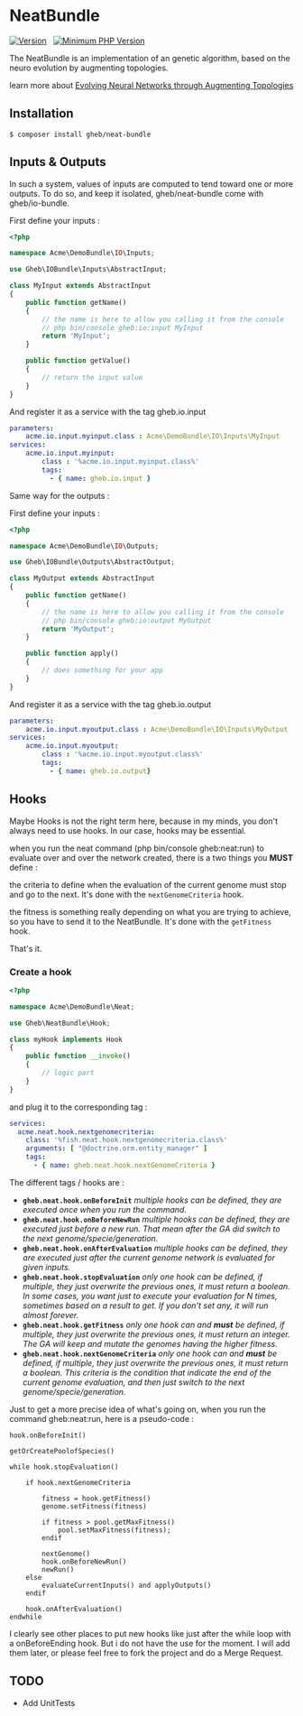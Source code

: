 # NeatBundle

[![Version](https://img.shields.io/badge/version-1.0-blue.svg)](https://img.shields.io/badge/version-1.0-blue.svg)
&nbsp;
[![Minimum PHP Version](https://img.shields.io/badge/php-%3E%205.6-lightgrey.svg)](https://php.net/)
&nbsp;

The NeatBundle is an implementation of an genetic algorithm, based on the neuro evolution by augmenting topologies.

learn more about [Evolving Neural Networks through Augmenting Topologies](http://nn.cs.utexas.edu/downloads/papers/stanley.ec02.pdf)

## Installation

```shell
$ composer install gheb/neat-bundle
```

## Inputs & Outputs

In such a system, values of inputs are computed to tend toward one or more outputs.
To do so, and keep it isolated, gheb/neat-bundle come with gheb/io-bundle.

First define your inputs :

```php
<?php

namespace Acme\DemoBundle\IO\Inputs;

use Gheb\IOBundle\Inputs\AbstractInput;

class MyInput extends AbstractInput
{
    public function getName()
    {
		// the name is here to allow you calling it from the console
		// php bin/console gheb:io:input MyInput
        return 'MyInput';
    }

    public function getValue()
    {
        // return the input value
    }
}
```

And register it as a service with the tag gheb.io.input

```yaml
parameters:
	acme.io.input.myinput.class : Acme\DemoBundle\IO\Inputs\MyInput
services:
	acme.io.input.myinput:
    	class : '%acme.io.input.myinput.class%'
	    tags:
	      - { name: gheb.io.input }
```

Same way for the outputs :

First define your inputs :

```php
<?php

namespace Acme\DemoBundle\IO\Outputs;

use Gheb\IOBundle\Outputs\AbstractOutput;

class MyOutput extends AbstractInput
{
    public function getName()
    {
		// the name is here to allow you calling it from the console
		// php bin/console gheb:io:output MyOutput
        return 'MyOutput';
    }

    public function apply()
    {
        // does something for your app
    }
}
```

And register it as a service with the tag gheb.io.output

```yaml
parameters:
	acme.io.input.myoutput.class : Acme\DemoBundle\IO\Inputs\MyOutput
services:
	acme.io.input.myoutput:
    	class : '%acme.io.input.myoutput.class%'
	    tags:
	      - { name: gheb.io.output}

```

## Hooks

Maybe Hooks is not the right term here, because in my minds, you don't always need to use hooks.
In our case, hooks may be essential.

when you run the neat command (php bin/console gheb:neat:run) to evaluate over and over the network created, there is a two things you **MUST** define :

the criteria to define when the evaluation of the current genome must stop and go to the next. It's done with the `nextGenomeCriteria` hook.

the fitness is something really depending on what you are trying to achieve, so you have to send it to the NeatBundle. It's done with the `getFitness` hook.

That's it.

### Create a hook

```php
<?php

namespace Acme\DemoBundle\Neat;

use Gheb\NeatBundle\Hook;

class myHook implements Hook
{
    public function __invoke()
    {
        // logic part
    }
}
```

and plug it to the corresponding tag :


```yaml
services:
  acme.neat.hook.nextgenomecriteria:
    class: '%fish.neat.hook.nextgenomecriteria.class%'
    arguments: [ "@doctrine.orm.entity_manager" ]
    tags:
      - { name: gheb.neat.hook.nextGenomeCriteria }
```

The different tags / hooks are :

* **`gheb.neat.hook.onBeforeInit`** _multiple hooks can be defined, they are executed once when you run the command._
* **`gheb.neat.hook.onBeforeNewRun`** _multiple hooks can be defined, they are executed just before a new run. That mean after the GA did switch to the next genome/specie/generation._
* **`gheb.neat.hook.onAfterEvaluation`** _multiple hooks can be defined, they are executed just after the current genome network is evaluated for given inputs._
* **`gheb.neat.hook.stopEvaluation`** _only one hook can be defined, if multiple, they just overwrite the previous ones, it must return a boolean. In some cases, you want just to execute your evaluation for N times, sometimes based on a result to get. If you don't set any, it will run almost forever._
* **`gheb.neat.hook.getFitness`** _only one hook can and **must** be defined, if multiple, they just overwrite the previous ones, it must return an integer. The GA will keep and mutate the genomes having the higher fitness._
* **`gheb.neat.hook.nextGenomeCriteria`** _only one hook can and **must** be defined, if multiple, they just overwrite the previous ones, it must return a boolean. This criteria is the condition that indicate the end of the current genome evaluation, and then just switch to the next genome/specie/generation._

Just to get a more precise idea of what's going on, when you run the command gheb:neat:run, here is a pseudo-code :

```
hook.onBeforeInit()

getOrCreatePoolofSpecies()

while hook.stopEvaluation()

	if hook.nextGenomeCriteria

		fitness = hook.getFitness()
		genome.setFitness(fitness)

		if fitness > pool.getMaxFitness()
        	pool.setMaxFitness(fitness);
		endif

		nextGenome()
		hook.onBeforeNewRun()
		newRun()
	else
		evaluateCurrentInputs() and applyOutputs()
	endif

	hook.onAfterEvaluation()
endwhile

```
I clearly see other places to put new hooks like just after the while loop with a onBeforeEnding hook.
But i do not have the use for the moment. I will add them later, or please feel free to fork the project and do a Merge Request.

## TODO

* Add UnitTests